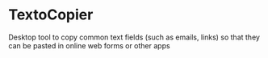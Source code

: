 # TextoCopier
Desktop tool to copy common text fields (such as emails, links) so that they can be pasted in online web forms or other apps

